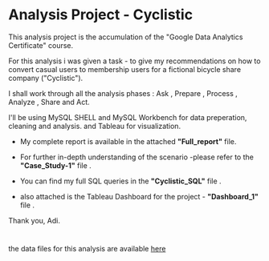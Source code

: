 # Analysis Project - Cyclistic

This analysis project is the accumulation of the "Google Data Analytics Certificate" course.

For this analysis i was given a task - to give my recommendations on how to convert casual users to membership users for a fictional bicycle share company ("Cyclistic").

I shall work through all the analysis phases : Ask , Prepare , Process , Analyze , Share and Act.

I'll be using MySQL SHELL and MySQL Workbench for data preperation, cleaning and analysis. and Tableau for visualization.

- My complete report is available in the attached **"Full_report"** file.

- For further in-depth understanding of the scenario -please refer to the **"Case_Study-1"** file .

- You can find my full SQL queries in the **"Cyclistic_SQL"** file .

- also attached is the Tableau Dashboard for the project - **"Dashboard_1"** file .

Thank you, Adi.


#



the data files for this analysis are available [here](https://divvy-tripdata.s3.amazonaws.com/index.html)




